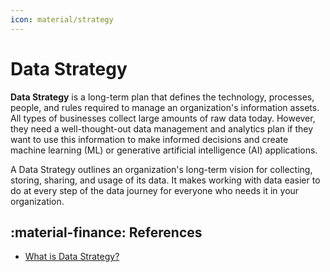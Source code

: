 ```yaml
---
icon: material/strategy
---
```


# Data Strategy

**Data Strategy** is a long-term plan that defines the technology, processes,
people, and rules required to manage an organization's information assets.
All types of businesses collect large amounts of raw data today.
However, they need a well-thought-out data management and analytics plan if they
want to use this information to make informed decisions and create machine learning (ML)
or generative artificial intelligence (AI) applications.

A Data Strategy outlines an organization's long-term vision for collecting,
storing, sharing, and usage of its data. It makes working with data easier to do
at every step of the data journey for everyone who needs it in your organization.

## :material-finance: References

- [What is Data Strategy?](https://aws.amazon.com/what-is/data-strategy/)

